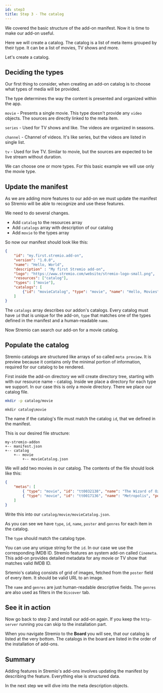 ```yaml
---
id: step3
title: Step 3 - The catalog
---
```


We covered the basic structure of the add-on manifest. Now it is time to make our add-on useful.

Here we will create a catalog. The catalog is a list of meta items grouped by their type. It can be a list of movies, TV shows and more.

Let's create a catalog.

## Deciding the types

Our first thing to consider, when creating an add-on catalog is to choose what types of media will be provided.

The type determines the way the content is presented and organized within the app.

`movie` - Presents a single movie. This type doesn't provide any `video` objects. The sources are directly linked to the meta item.

`series` - Used for TV shows and like. The videos are organized in seasons.

`channel` - Channel of videos. It's like series, but the videos are listed in single list.

`tv` - Used for live TV. Similar to movie, but the sources are expected to be live stream without duration.

We can choose one or more types. For this basic example we will use only the movie type.

## Update the manifest

As we are adding more features to our add-on we must update the manifest so Stremio will be able to recognize and use these features.

We need to do several changes.

 * Add `catalog` to the resources array
 * Add `catalogs` array with description of our catalog
 * Add `movie` to the types array

So now our manifest should look like this:

```json
{
    "id": "my.first.stremio.add-on",
    "version": "1.0.0",
    "name": "Hello, World",
    "description" : "My first Stremio add-on",
    "logo": "https://www.stremio.com/website/stremio-logo-small.png",
    "resources": ["catalog"],
    "types": ["movie"],
    "catalogs": [
        {"id": "movieCatalog", "type": "movie", "name": "Hello, Movies"}
    ]
}
```

The `catalogs` array describes our addon's catalogs. Every catalog must have `id` that is unique for the add-on, `type` that matches one of the types defined in the manifest and a human-readable `name`.

Now Stremio can search our add-on for a movie catalog.

## Populate the catalog

Stremio catalogs are structured like arrays of so called `meta preview`. It is preview because it contains only the minimal portion of information, required for our catalog to be rendered.

First inside the add-on directory we will create directory tree, starting with with our resource name - catalog. Inside we place a directory for each type we support. In our case this is only a movie directory. There we place our catalog file.

<!--DOCUSAURUS_CODE_TABS-->
<!--bash-->
```bash
mkdir -p catalog/movie
```
<!--cmd-->
```batch
mkdir catalog\movie
```
<!--END_DOCUSAURUS_CODE_TABS-->

The name if the catalog's file must match the catalog `id`, that we defined in the manifest.

This is our desired file structure:

    my-stremio-addon
    +-- manifest.json
    +-- catalog
        +-- movie
            +-- movieCatalog.json

We will add two movies in our catalog. The contents of the file should look like this:

```json
{
    "metas": [
        { "type": "movie", "id": "tt0032138", "name": "The Wizard of Oz", "poster": "https://images.metahub.space/poster/medium/tt0032138/img", "genres": ["Adventure", "Family", "Fantasy", "Musical"] },
        { "type": "movie", "id": "tt0017136", "name": "Metropolis", "poster": "https://images.metahub.space/poster/medium/tt0032138/img", "genres": ["Drama", "Sci-Fi"] }
    ]
}
```

Write this into our `catalog/movie/movieCatalog.json`.

As you can see we have `type`, `id`, `name`, `poster` and `genres` for each item in the catalog.

The `type` should match the catalog type.

You can use any unique string for the `id`. In our case we use the corresponding IMDB ID. Stremio features an system add-on called `Cinemeta`. This add-on provides detailed metadata for any movie or TV show that matches valid IMDB ID.

Srtemio's catalog consists of grid of images, fetched from the `poster` field of every item. It should be valid URL to an image.

The `name` and `genres` are just human-readable descriptive fields. The `genres` are also used as filters in the `Discover` tab.

See it in action
---

Now go back to step 2 and install our add-on again. If you keep the `http-server` running you can skip to the installation part.

When you navigate Stremio to the **Board** you will see, that our catalog is listed at the very bottom. The catalogs in the board are listed in the order of the installation of add-ons.

Summary
---

Adding features in Stremio's add-ons involves updating the manifest by describing the feature. Everything else is structured data. 

In the next step we will dive into the meta description objects.
